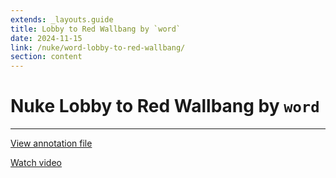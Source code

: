 ```yaml
---
extends: _layouts.guide
title: Lobby to Red Wallbang by `word`
date: 2024-11-15
link: /nuke/word-lobby-to-red-wallbang/
section: content
---
```


# Nuke Lobby to Red Wallbang by `word`

----

[View annotation file](/assets/nuke/word-lobby-to-red-wallbang/redwallbang.txt)

[Watch video](/assets/nuke/word-lobby-to-red-wallbang/word-nuke-wallbang.mp4)
